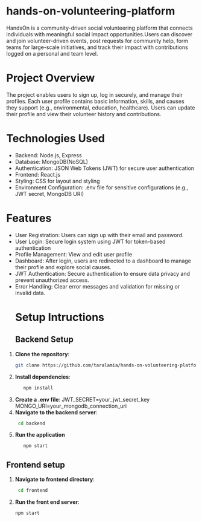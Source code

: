 # hands-on-volunteering-platform
HandsOn is a community-driven social volunteering platform that connects individuals with  meaningful social impact opportunities.Users can discover and join volunteer-driven events, 
post requests for community help, form teams for large-scale initiatives, and track their impact with contributions logged on a personal and team level.
# Project Overview
The project enables users to sign up, log in securely, and manage their profiles. Each user profile contains basic information, skills, and causes they support (e.g., environmental, education, healthcare). Users can update their profile and view their volunteer history and contributions.
# Technologies Used
- Backend: Node.js, Express
- Database: MongoDB(NoSQL)
- Authentication: JSON Web Tokens (JWT) for secure user authentication
- Frontend: React.js
- Styling: CSS for layout and styling
- Environment Configuration: .env file for sensitive configurations (e.g., JWT secret, MongoDB URI)
# Features 
- User Registration: Users can sign up with their email and password.
- User Login: Secure login system using JWT for token-based authentication
- Profile Management: View and edit user profile
- Dashboard: After login, users are redirected to a dashboard to manage their profile and explore social causes.
- JWT Authentication: Secure authentication to ensure data privacy and prevent unauthorized access.
- Error Handling: Clear error messages and validation for missing or invalid data.
  # Setup Intructions
  ## Backend Setup
1. **Clone the repository**:
   ```bash
   git clone https://github.com/taralamia/hands-on-volunteering-platform.git
2. **Install dependencies**:
   ```bash
      npm install
3. **Create a .env file**:
   JWT_SECRET=your_jwt_secret_key
   MONGO_URI=your_mongodb_connection_uri
4. **Navigate to the backend server**:
     ```bash
      cd backend
5. **Run the application**
   ```bash
      npm start
  ## Frontend setup

1. **Navigate to frontend directory**:
   ```bash
    cd frontend
2. **Run the front end server**:
   ```bash
   npm start
   
